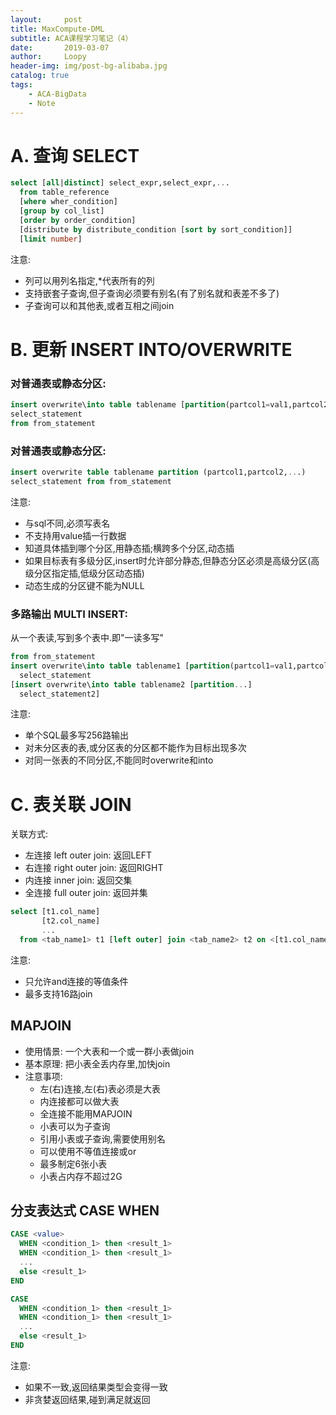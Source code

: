 ```yaml
---
layout:     post
title: MaxCompute-DML
subtitle: ACA课程学习笔记（4）
date:       2019-03-07
author:     Loopy
header-img: img/post-bg-alibaba.jpg
catalog: true
tags:
    - ACA-BigData
    - Note
---
```


# A. 查询 SELECT

``` sql
select [all|distinct] select_expr,select_expr,...
  from table_reference
  [where wher_condition]
  [group by col_list]
  [order by order_condition]
  [distribute by distribute_condition [sort by sort_condition]]
  [limit number]
```

注意:
- 列可以用列名指定,\*代表所有的列
- 支持嵌套子查询,但子查询必须要有别名(有了别名就和表差不多了)
- 子查询可以和其他表,或者互相之间join

# B. 更新 INSERT INTO/OVERWRITE

### 对普通表或静态分区:
``` sql
insert overwrite\into table tablename [partition(partcol1=val1,partcol2=val2,...)]
select_statement
from from_statement
```

### 对普通表或静态分区:
``` sql
insert overwrite table tablename partition (partcol1,partcol2,...)
select_statement from from_statement
```

注意:
 - 与sql不同,必须写表名
 - 不支持用value插一行数据
 - 知道具体插到哪个分区,用静态插;横跨多个分区,动态插
 - 如果目标表有多级分区,insert时允许部分静态,但静态分区必须是高级分区(高级分区指定插,低级分区动态插)
 - 动态生成的分区键不能为NULL

### 多路输出 MULTI INSERT:

从一个表读,写到多个表中.即"一读多写"

``` sql
from from_statement
insert overwrite\into table tablename1 [partition(partcol1=val1,partcol2=val2,...)]
  select_statement
[insert overwrite\into table tablename2 [partition...]
  select_statement2]
```

注意:
- 单个SQL最多写256路输出
- 对未分区表的表,或分区表的分区都不能作为目标出现多次
- 对同一张表的不同分区,不能同时overwrite和into

# C. 表关联 JOIN

关联方式:
- 左连接 left outer join: 返回LEFT
- 右连接 right outer join: 返回RIGHT
- 内连接 inner join: 返回交集
- 全连接 full outer join: 返回并集

``` sql
select [t1.col_name]
       [t2.col_name]
       ...
  from <tab_name1> t1 [left outer] join <tab_name2> t2 on <[t1.col_name =t2.col_name][and t1.col_name =t2.col_name]...>
```

注意:
 - 只允许and连接的等值条件
 - 最多支持16路join

## MAPJOIN
- 使用情景: 一个大表和一个或一群小表做join
- 基本原理: 把小表全丢内存里,加快join
- 注意事项:
  - 左(右)连接,左(右)表必须是大表
  - 内连接都可以做大表
  - 全连接不能用MAPJOIN
  - 小表可以为子查询
  - 引用小表或子查询,需要使用别名
  - 可以使用不等值连接或or
  - 最多制定6张小表
  - 小表占内存不超过2G

## 分支表达式 CASE WHEN
```sql
CASE <value>
  WHEN <condition_1> then <result_1>
  WHEN <condition_1> then <result_1>
  ...
  else <result_1>
END
```

```sql
CASE
  WHEN <condition_1> then <result_1>
  WHEN <condition_1> then <result_1>
  ...
  else <result_1>
END
```

注意:
 - 如果不一致,返回结果类型会变得一致
 - 非贪婪返回结果,碰到满足就返回

